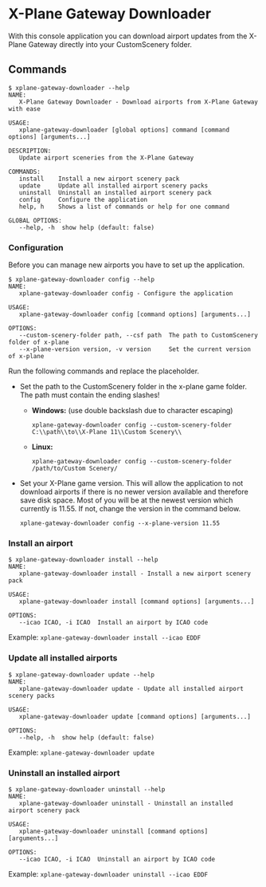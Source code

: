 # X-Plane Gateway Downloader

With this console application you can download airport updates from the X-Plane Gateway directly into your CustomScenery folder.

## Commands
```
$ xplane-gateway-downloader --help
NAME:
   X-Plane Gateway Downloader - Download airports from X-Plane Gateway with ease

USAGE:
   xplane-gateway-downloader [global options] command [command options] [arguments...]

DESCRIPTION:
   Update airport sceneries from the X-Plane Gateway

COMMANDS:
   install    Install a new airport scenery pack
   update     Update all installed airport scenery packs
   uninstall  Uninstall an installed airport scenery pack
   config     Configure the application
   help, h    Shows a list of commands or help for one command

GLOBAL OPTIONS:
   --help, -h  show help (default: false)
```

### Configuration

Before you can manage new airports you have to set up the application.

```
$ xplane-gateway-downloader config --help
NAME:
   xplane-gateway-downloader config - Configure the application

USAGE:
   xplane-gateway-downloader config [command options] [arguments...]

OPTIONS:
   --custom-scenery-folder path, --csf path  The path to CustomScenery folder of x-plane
   --x-plane-version version, -v version     Set the current version of x-plane
```

Run the following commands and replace the placeholder.

- Set the path to the CustomScenery folder in the x-plane game folder. The path must contain the ending slashes!
  - **Windows:** (use double backslash due to character escaping)
    ```
    xplane-gateway-downloader config --custom-scenery-folder C:\\path\\to\\X-Plane 11\\Custom Scenery\\
    ```
  - **Linux:**
    ```
    xplane-gateway-downloader config --custom-scenery-folder /path/to/Custom Scenery/
    ```

- Set your X-Plane game version. This will allow the application to not download airports if there is no newer version available and therefore save disk space.
    Most of you will be at the newest version which currently is 11.55. If not, change the version in the command below.
    ```
    xplane-gateway-downloader config --x-plane-version 11.55
    ```

### Install an airport

```
$ xplane-gateway-downloader install --help
NAME:
   xplane-gateway-downloader install - Install a new airport scenery pack

USAGE:
   xplane-gateway-downloader install [command options] [arguments...]

OPTIONS:
   --icao ICAO, -i ICAO  Install an airport by ICAO code
```

Example: ``xplane-gateway-downloader install --icao EDDF``

### Update all installed airports

```
$ xplane-gateway-downloader update --help
NAME:
   xplane-gateway-downloader update - Update all installed airport scenery packs

USAGE:
   xplane-gateway-downloader update [command options] [arguments...]

OPTIONS:
   --help, -h  show help (default: false)
```

Example: ``xplane-gateway-downloader update``

### Uninstall an installed airport

```
$ xplane-gateway-downloader uninstall --help
NAME:
   xplane-gateway-downloader uninstall - Uninstall an installed airport scenery pack

USAGE:
   xplane-gateway-downloader uninstall [command options] [arguments...]

OPTIONS:
   --icao ICAO, -i ICAO  Uninstall an airport by ICAO code
```

Example: ``xplane-gateway-downloader uninstall --icao EDDF``
